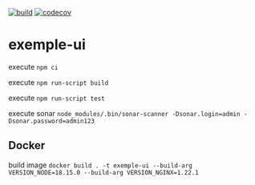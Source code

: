 [![build](https://github.com/doudouchat/exemple-ui/workflows/build/badge.svg)](https://github.com/doudouchat/exemple-ui/actions)
[![codecov](https://codecov.io/gh/doudouchat/exemple-ui/graph/badge.svg)](https://codecov.io/gh/doudouchat/exemple-ui) 

# exemple-ui

<p>execute <code>npm ci</code></p>
<p>execute <code>npm run-script build</code></p>
<p>execute <code>npm run-script test</code></p>

<p>execute sonar <code>node_modules/.bin/sonar-scanner -Dsonar.login=admin -Dsonar.password=admin123</code></p>

## Docker

<p>build image <code>docker build . -t exemple-ui --build-arg VERSION_NODE=18.15.0 --build-arg VERSION_NGINX=1.22.1</code></p>

